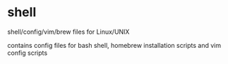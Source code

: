 # shell
shell/config/vim/brew files for Linux/UNIX

contains config files for bash shell, homebrew installation scripts and vim config scripts
